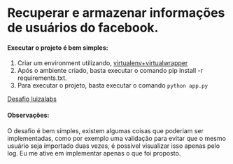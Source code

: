 Recuperar e armazenar informações de usuários do facebook.
==========================================================

#### Executar o projeto é bem simples:

 1. Criar um environment utilizando, [virtualenv+virtualwrapper](https://virtualenvwrapper.readthedocs.org/en/latest/)
 2. Após o ambiente criado, basta executar o comando pip install -r requirements.txt.
 3. Para executar o projeto, basta executar o comando ```python app.py```


[Desafio luizalabs](https://gist.github.com/dcassiano-luizalabs/325d6cdeb05394572a88)

#### Observações:
O desafio é bem simples, existem algumas coisas que poderiam ser implementadas, como por exemplo uma validação para evitar que o mesmo usuário seja importado duas vezes, é possivel visualizar isso apenas pelo log.
Eu me ative em implementar apenas o que foi proposto.
